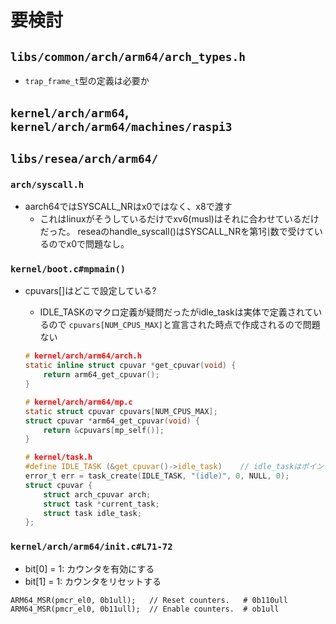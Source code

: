 # 要検討

## `libs/common/arch/arm64/arch_types.h`

- `trap_frame_t`型の定義は必要か

## `kernel/arch/arm64`, `kernel/arch/arm64/machines/raspi3`

## `libs/resea/arch/arm64/`

### `arch/syscall.h`

- aarch64ではSYSCALL_NRはx0ではなく、x8で渡す
  - これはlinuxがそうしているだけでxv6(musl)はそれに合わせているだけだった。
    reseaのhandle_syscall()はSYSCALL_NRを第1引数で受けているのでx0で問題なし。

### `kernel/boot.c#mpmain()`

- cpuvars[]はどこで設定している?
    - IDLE_TASKのマクロ定義が疑問だったがidle_taskは実体で定義されているので
      `cpuvars[NUM_CPUS_MAX]`と宣言された時点で作成されるので問題ない

    ```c
    # kernel/arch/arm64/arch.h
    static inline struct cpuvar *get_cpuvar(void) {
        return arm64_get_cpuvar();
    }

    # kernel/arch/arm64/mp.c
    static struct cpuvar cpuvars[NUM_CPUS_MAX];
    struct cpuvar *arm64_get_cpuvar(void) {
        return &cpuvars[mp_self()];
    }

    # kernel/task.h
    #define IDLE_TASK (&get_cpuvar()->idle_task)    // idle_taskはポインタではなく実体
    error_t err = task_create(IDLE_TASK, "(idle)", 0, NULL, 0);
    struct cpuvar {
        struct arch_cpuvar arch;
        struct task *current_task;
        struct task idle_task;
    };

    ```

### `kernel/arch/arm64/init.c#L71-72`

- bit[0] = 1: カウンタを有効にする
- bit[1] = 1: カウンタをリセットする

```
ARM64_MSR(pmcr_el0, 0b1ull);   // Reset counters.   # 0b110ull
ARM64_MSR(pmcr_el0, 0b11ull);  // Enable counters.  # ob1ull
```
